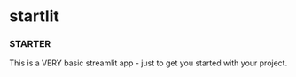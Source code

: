 # startlit

### STARTER
This is a VERY basic streamlit app - just to get you started with your project.